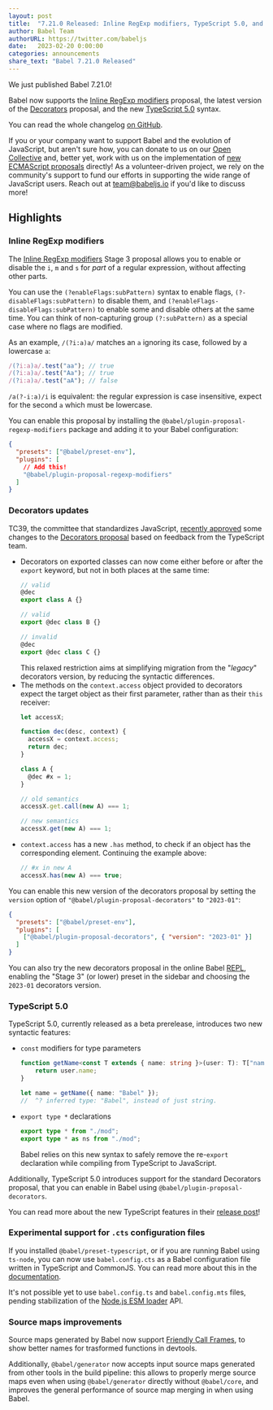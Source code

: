 ```yaml
---
layout: post
title:  "7.21.0 Released: Inline RegExp modifiers, TypeScript 5.0, and Decorators updates"
author: Babel Team
authorURL: https://twitter.com/babeljs
date:   2023-02-20 0:00:00
categories: announcements
share_text: "Babel 7.21.0 Released"
---
```


We just published Babel 7.21.0!

Babel now supports the [Inline RegExp modifiers](https://github.com/tc39/proposal-regexp-modifiers) proposal, the latest version of the [Decorators](https://github.com/tc39/proposal-decorators/) proposal, and the new [TypeScript 5.0](https://devblogs.microsoft.com/typescript/announcing-typescript-5-0/) syntax.

You can read the whole changelog [on GitHub](https://github.com/babel/babel/releases/tag/v7.21.0).

<!-- truncate -->

If you or your company want to support Babel and the evolution of JavaScript, but aren't sure how, you can donate to us on our [Open Collective](https://github.com/babel/babel?sponsor=1) and, better yet, work with us on the implementation of [new ECMAScript proposals](https://github.com/babel/proposals) directly! As a volunteer-driven project, we rely on the community's support to fund our efforts in supporting the wide range of JavaScript users. Reach out at [team@babeljs.io](mailto:team@babeljs.io) if you'd like to discuss more!

## Highlights

### Inline RegExp modifiers

The [Inline RegExp modifiers](https://github.com/tc39/proposal-regexp-modifiers) Stage 3 proposal allows you to enable or disable the `i`, `m` and `s` for _part_ of a regular expression, without affecting other parts.

You can use the `(?enableFlags:subPattern)` syntax to enable flags, `(?-disableFlags:subPattern)` to disable them, and `(?enableFlags-disableFlags:subPattern)` to enable some and disable others at the same time. You can think of non-capturing group `(?:subPattern)` as a special case where no flags are modified.

As an example, `/(?i:a)a/` matches an `a` ignoring its case, followed by a lowercase `a`:
```js title="JavaScript"
/(?i:a)a/.test("aa"); // true
/(?i:a)a/.test("Aa"); // true
/(?i:a)a/.test("aA"); // false
```

`/a(?-i:a)/i` is equivalent: the regular expression is case insensitive, expect for the second `a` which must be lowercase.

You can enable this proposal by installing the `@babel/plugin-proposal-regexp-modifiers` package and adding it to your Babel configuration:
```json title="babel.config.json"
{
  "presets": ["@babel/preset-env"],
  "plugins": [
    // Add this!
    "@babel/plugin-proposal-regexp-modifiers"
  ]
}
```

### Decorators updates

TC39, the committee that standardizes JavaScript, [recently approved](https://github.com/babel/proposals/issues/86#issuecomment-1414202318) some changes to the [Decorators proposal](https://github.com/tc39/proposal-decorators/) based on feedback from the TypeScript team.
- Decorators on exported classes can now come either before or after the `export` keyword, but not in both places at the same time:
  ```js title="JavaScript"
  // valid
  @dec
  export class A {}

  // valid
  export @dec class B {}

  // invalid
  @dec
  export @dec class C {}
  ```
  This relaxed restriction aims at simplifying migration from the "_legacy_" decorators version, by reducing the syntactic differences.
- The methods on the `context.access` object provided to decorators expect the target object as their first parameter, rather than as their `this` receiver:
  ```js title="JavaScript"
  let accessX;

  function dec(desc, context) {
    accessX = context.access;
    return dec;
  }

  class A {
    @dec #x = 1;
  }

  // old semantics
  accessX.get.call(new A) === 1;

  // new semantics
  accessX.get(new A) === 1;
  ```
- `context.access` has a new `.has` method, to check if an object has the corresponding element. Continuing the example above:
  ```js title="JavaScript"
  // #x in new A
  accessX.has(new A) === true;
  ```

You can enable this new version of the decorators proposal by setting the `version` option of `"@babel/plugin-proposal-decorators"` to `"2023-01"`:

```json title="babel.config.json"
{
  "presets": ["@babel/preset-env"],
  "plugins": [
    ["@babel/plugin-proposal-decorators", { "version": "2023-01" }]
  ]
}
```

You can also try the new decorators proposal in the online Babel [REPL](https://babeljs.io/repl#?code_lz=GYVwdgxgLglg9mABAGzgczQUwE4AoCUiA3gFCKID0FiA8gA6ZICecI2A5AM6IBG2cAd045EEBJzjJMAGjKVqAQzAATRIwU8piAEQBRAG4LkIBVEzbEMJFAAWmRJxjLMPBdgCEcsWAlSAdKhouG5oIAC2jFCc-ADcJAC-JCQQyAqc3ACCxHIAAoFY2HIRtnDKBMSJ8UA&presets=stage-3&version=7.21.0), enabling the "Stage 3" (or lower) preset in the sidebar and choosing the `2023-01` decorators version.

### TypeScript 5.0

TypeScript 5.0, currently released as a beta prerelease, introduces two new syntactic features:
- `const` modifiers for type parameters
  ```ts title="TypeScript"
  function getName<const T extends { name: string }>(user: T): T["name"] {
      return user.name;
  }

  let name = getName({ name: "Babel" });
  //  ^? inferred type: "Babel", instead of just string.
  ```
- `export type *` declarations
  ```ts title="TypeScript"
  export type * from "./mod";
  export type * as ns from "./mod";
  ```
  Babel relies on this new syntax to safely remove the re-`export` declaration while compiling from TypeScript to JavaScript.

Additionally, TypeScript 5.0 introduces support for the standard Decorators proposal, that you can enable in Babel using `@babel/plugin-proposal-decorators`.

You can read more about the new TypeScript features in their [release post](https://devblogs.microsoft.com/typescript/announcing-typescript-5-0-beta/)!

### Experimental support for `.cts` configuration files

If you installed `@babel/preset-typescript`, or if you are running Babel using `ts-node`, you can now use `babel.config.cts` as a Babel configuration file written in TypeScript and CommonJS. You can read more about this in the [documentation](https://babeljs.io/docs/config-files#supported-file-extensions).

It's not possible yet to use `babel.config.ts` and `babel.config.mts` files, pending stabilization of the [Node.js ESM loader](https://nodejs.org/api/esm.html#loaders) API.

### Source maps improvements

Source maps generated by Babel now support [Friendly Call Frames](https://developer.chrome.com/blog/devtools-modern-web-debugging/#friendly-call-frames), to show better names for trasformed functions in devtools.

Additionally, `@babel/generator` now accepts input source maps generated from other tools in the build pipeline: this allows to properly merge source maps even when using `@babel/generator` directly without `@babel/core`, and improves the general performance of source map merging in when using Babel.
